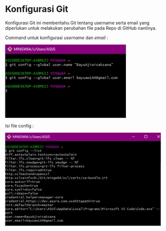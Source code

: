 # Konfigurasi Git

Konfigurasi Git ini memberitahu Git tentang username serta email yang diperlukan untuk melakukan perubahan file pada Repo di GitHub nantinya.

Command untuk konfigurasi *username* dan *email* :

![01](gambar/01-config.png)

Isi file config :

![02](gambar/02-config.png)